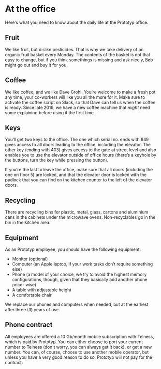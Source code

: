 # At the office
Here's what you need to know about the daily life at the Prototyp office.

## Fruit
We like fruit, but dislike pesticides. That is why we take delivery of an organic fruit basket every Monday. The contents of the basket is not that easy to change, but if you think somethings is missing and ask nicely, Bøb might go out and buy it for you.

## Coffee
We like coffee, and we like Dave Grohl. You’re welcome to make a fresh pot any time, your co-workers will like you all the more for it. Make sure to activate the coffee script on Slack, so that Dave can tell us when the coffee is ready. Since late 2019, we have a new coffee machine that *might* need some explaining before using it the first time.

## Keys
You’ll get two keys to the office. The one which serial no. ends with 849 gives access to all doors leading to the office, including the elevator. The other key (ending with 403) gives access to the gate at street level and also enables you to use the elevator outside of office hours (there’s a keyhole by the buttons, turn the key while pressing the button).

If you’re the last to leave the office, make sure that all doors (including the one on floor 5) are locked, and that the elevator door is locked with the padlock that you can find on the kitchen counter to the left of the elevator doors.

## Recycling
There are recycling bins for plastic, metal, glass, cartons and aluminium cans in the cabinets under the microwave ovens. Non-recyclables go in the bin in the kitchen area.

## Equipment
As an Prototyp employee, you should have the following equipment:
* Monitor (optional)
* Computer (an Apple laptop, if your work tasks don’t require something else)
* Phone (a model of your choice, we try to avoid the highest memory
configurations, though, given that they basically add another phone price-
wise)
* A table with adjustable height
* A comfortable chair

We replace our phones and computers when needed, but at the earliest after three (3) years of use.

## Phone contract
All employees are offered a 10 Gb/month mobile subscription with Telness, which is paid by Prototyp. You can either choose to port your current number to Telness (don't worry, you can always get it back), or get a new number.
You can, of course, choose to use another mobile operator, but unless you have a very good reason to do so, Prototyp will not pay for the contract.
